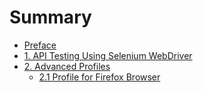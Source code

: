 # Summary

* [Preface](README.md)
* [1. API Testing Using Selenium WebDriver](chapter1.md)
* [2. Advanced Profiles](advanced-profiles.md)
  * [2.1 Profile for Firefox Browser ](advanced-profiles/21-profile-for-firefox-browser.md)

